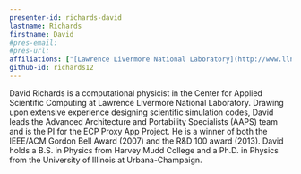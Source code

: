 ```yaml
---
presenter-id: richards-david
lastname: Richards 
firstname: David
#pres-email:
#pres-url: 
affiliations: ["[Lawrence Livermore National Laboratory](http://www.llnl.gov/)"]
github-id: richards12
---
```

David Richards is a computational physicist in the Center for Applied Scientific Computing at Lawrence Livermore National Laboratory. Drawing upon extensive experience designing scientific simulation codes, David leads the Advanced Architecture and Portability Specialists (AAPS) team and is the PI for the ECP Proxy App Project. He is a winner of both the IEEE/ACM Gordon Bell Award (2007) and the R&D 100 award (2013). David holds a B.S. in Physics from Harvey Mudd College and a Ph.D. in Physics from the University of Illinois at Urbana-Champaign.
